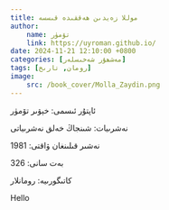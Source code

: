 ```yaml
---
title: موللا زەيدىن ھەققىدە قىسسە
author:
    name: تۆمۈر
    link: https://uyroman.github.io/
date: 2024-11-21 12:10:00 +0800
categories: [مەشھۇر شەخىسلەر]
tags: [رومان, تارىخ]
image:
    src: /book_cover/Molla_Zaydin.png
---
```



ئاپتۇر ئىسمى: خېۋىر تۆمۈر

نەشرىيات: شىنجاڭ خەلق نەشرىياتى

نەشىر قىلىنغان ۋاقتى: 1981

بەت سانى: 326

كاتىگورىيە: رومانلار


<div id="book_wrapper">

Hello

</div>


<script>
// createAudioPlayers("#book_wrapper", "/assets/mp3/Baldur_oyghanghan_adem/Baldur_oyghanghan_adem_", 16);
createAudioPlayers("#book_wrapper", "https://uyroman.github.io/mp3_data/Molla_Zaydin/Molla_Zaydin_", 16);
</script>






